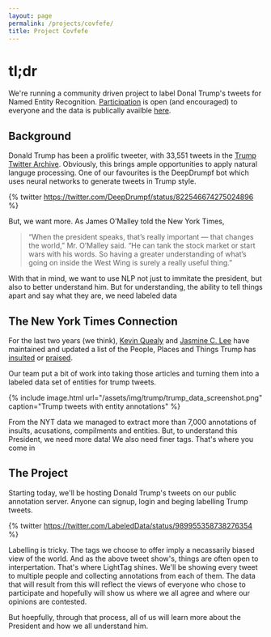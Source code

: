 ```yaml
---
layout: page
permalink: /projects/covfefe/
title: Project Covfefe
---
```


# tl;dr
We're running a community driven project to label Donal Trump's tweets for Named Entity Recognition. [Participation](https://lighttag.io) is open (and encouraged) to everyone and the data is publically availble [here](https://github.com/LightTag/NYTTrumpTweets).

## Background
Donald Trump has been a prolific tweeter, with 33,551 tweets in the [Trump Twitter Archive](http://www.trumptwitterarchive.com/archive). Obviously, this brings ample opportunities to apply natural languge processing. One of our favourites is the DeepDrumpf bot which uses neural networks to generate tweets in Trump style.

{% twitter https://twitter.com/DeepDrumpf/status/822546674275024896 %}

But, we want more. As James O’Malley told the New York Times, 
> “When the president speaks, that’s really important — that changes the world,” Mr. O’Malley said. “He can tank the stock market or start wars with his words. So having a greater understanding of what’s going on inside the West Wing is surely a really useful thing.”

With that in mind, we want to use NLP not just to immitate the president, but also to better understand him. But for understanding, the ability to tell things apart and say what they are, we need labeled data


## The New York Times Connection

For the last two years (we think), [Kevin Quealy](https://www.nytimes.com/by/kevin-quealy) and [Jasmine C. Lee](https://www.nytimes.com/by/jasmine-c-lee) have maintained and updated a list of the People, Places and Things Trump has [insulted](https://www.nytimes.com/interactive/2016/01/28/upshot/donald-trump-twitter-insults.html) or [praised](https://www.nytimes.com/interactive/2018/02/14/upshot/trump-compliments-list.html?action=click&contentCollection=The%20Upshot&region=Footer&module=WhatsNext&version=WhatsNext&contentID=WhatsNext&moduleDetail=undefined&pgtype=Multimedia).

Our team put a bit of work into taking those articles and turning them into a labeled data set of entities for trump tweets.

{% include image.html 
    url="/assets/img/trump/trump_data_screenshot.png" 
    caption="Trump tweets with entity annotations" 
%}

From the NYT data we managed to extract more than 7,000 annotations of insults, acusations, compilments and entities. But, to understand this President, we need more data! We also need finer tags. That's where you come in

## The Project

Starting today, we'll be hosting Donald Trump's tweets on our public annotation server. Anyone can signup, login and beging labelling Trump tweets. 

{% twitter https://twitter.com/LabeledData/status/989955358738276354 %}


Labelling is tricky. The tags we choose to offer imply a necassarily biased view of the world. And as the above tweet show's, things are often open to interpertation. That's where LightTag shines. We'll be showing every tweet to multiple people and collecting annotations from each of them. The data that will result from this will reflect the views of everyone who chose to participate and hopefully will show us where we all agree and where our opinions are contested. 

But hoepfully, through that process, all of us will learn more about the President and how we all understand him.
